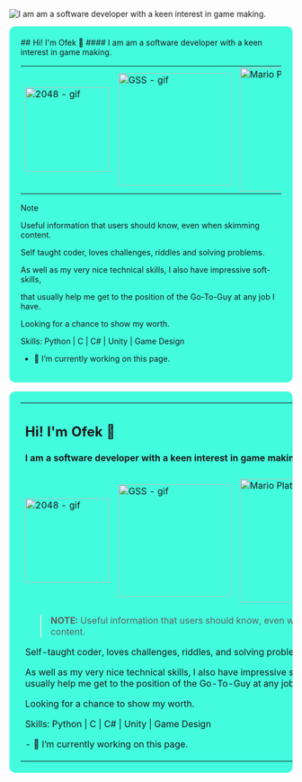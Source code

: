 ![I am am a software developer with a keen interest in game making.](https://scontent.ftlv19-2.fna.fbcdn.net/v/t39.30808-6/436225023_10232684159591511_6929837165841030774_n.jpg?_nc_cat=101&ccb=1-7&_nc_sid=5f2048&_nc_ohc=UuHNh6V7ugoQ7kNvgE_WAAx&_nc_ht=scontent.ftlv19-2.fna&oh=00_AYAHyhOWG7oL_Tk9Q3pTgrcgn2crEWF_-6EA4dIMdMMd8Q&oe=664A94D3)

<div style="background-color:#43FCDD; padding: 20px; border-radius: 10px;">
  ## Hi! I'm Ofek 🦕
  #### I am am a software developer with a keen interest in game making.
  
  <table>
    <tr>
      <td><img src="https://github.com/ofekshulberg/ofekshulberg/assets/138509154/28355087-121f-4f9c-8721-5b2052f9744a" alt="2048 - gif" width="150"></td>
      <td><img src="https://github.com/ofekshulberg/ofekshulberg/assets/138509154/40e3dce0-aade-4d90-bb52-d9cb294f4514" alt="GSS - gif" width="200"></td>
      <td><img src="https://github.com/ofekshulberg/ofekshulberg/assets/138509154/e6d0c71c-7662-4ea4-a99f-a8351f7c75d5" alt="Mario Platformer - gif" width="220"></td>
    </tr>
  </table>
  
  > [!NOTE]
  > Useful information that users should know, even when skimming content.
  
  Self taught coder, loves challenges, riddles and solving problems.
  
  As well as my very nice technical skills, I also have impressive soft-skills,
  
  that usually help me get to the position of the Go-To-Guy at any job I have.
  
  Looking for a chance to show my worth.
  
  Skills: Python | C | C# | Unity | Game Design
  
  - 🔭 I’m currently working on this page. 
</div>

<table style="background-color:#43FCDD; padding: 20px; border-radius: 10px; width:100%;">
  <tr>
    <td colspan="3">
      <h2>Hi! I'm Ofek 🦕</h2>
      <h4>I am a software developer with a keen interest in game making.</h4>
    </td>
  </tr>
  <tr>
    <td><img src="https://github.com/ofekshulberg/ofekshulberg/assets/138509154/28355087-121f-4f9c-8721-5b2052f9744a" alt="2048 - gif" width="150"></td>
    <td><img src="https://github.com/ofekshulberg/ofekshulberg/assets/138509154/40e3dce0-aade-4d90-bb52-d9cb294f4514" alt="GSS - gif" width="200"></td>
    <td><img src="https://github.com/ofekshulberg/ofekshulberg/assets/138509154/e6d0c71c-7662-4ea4-a99f-a8351f7c75d5" alt="Mario Platformer - gif" width="220"></td>
  </tr>
  <tr>
    <td colspan="3">
      <blockquote>
        <strong>NOTE:</strong> Useful information that users should know, even when skimming content.
      </blockquote>
      <p>Self-taught coder, loves challenges, riddles, and solving problems.</p>
      <p>As well as my very nice technical skills, I also have impressive soft-skills, that usually help me get to the position of the Go-To-Guy at any job I have.</p>
      <p>Looking for a chance to show my worth.</p>
      <p>Skills: Python | C | C# | Unity | Game Design</p>
      <p>- 🔭 I’m currently working on this page.</p>
    </td>
  </tr>
</table>






